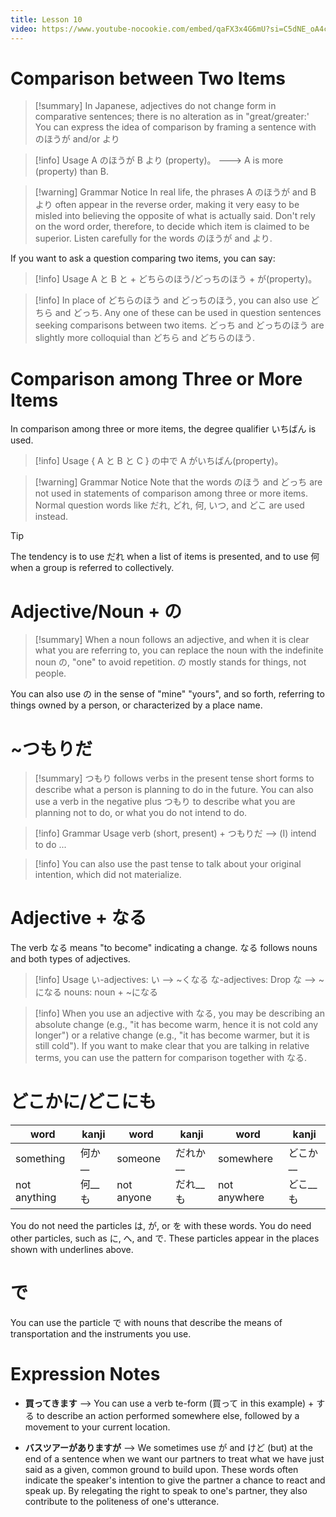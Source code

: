 ```yaml
---
title: Lesson 10
video: https://www.youtube-nocookie.com/embed/qaFX3x4G6mU?si=C5dNE_oA4cBWg_IZ
---
```


# Comparison between Two Items

> [!summary]
> In Japanese, adjectives do not change form in comparative sentences; there is no alteration as in "great/greater:' You can express the idea of comparison by framing a sentence with のほうが and/or より

> [!info] Usage
> A のほうが B より (property)。 ---> A is more (property) than B.

> [!warning] Grammar Notice
> In real life, the phrases A のほうが and B より often appear in the reverse order, making it very easy to be misled into believing the opposite of what is actually said. Don't rely on the word order, therefore, to decide which item is claimed to be superior. Listen carefully for the words のほうが and より.

If you want to ask a question comparing two items, you can say:

> [!info] Usage
> A と B と + どちらのほう/どっちのほう + が(property)。

> [!info]
> In place of どちらのほう and どっちのほう, you can also use どちら and どっち. Any one of these can be used in question sentences seeking comparisons between two items. どっち and どっちのほう are slightly more colloquial than どちら and どちらのほう.

# Comparison among Three or More Items

In comparison among three or more items, the degree qualifier いちばん is used.

> [!info] Usage
> { A と B と C } の中で A がいちばん(property)。

> [!warning] Grammar Notice
> Note that the words のほう and どっち are not used in statements of comparison among three or more items. Normal question words like だれ, どれ, 何, いつ, and どこ are used instead.

> [!tip]
> The tendency is to use だれ when a list of items is presented, and to use 何 when a group is referred to collectively.

# Adjective/Noun + の

> [!summary]
> When a noun follows an adjective, and when it is clear what you are referring to, you can replace the noun with the indefinite noun の, "one" to avoid repetition. の mostly stands for things, not people.

You can also use の in the sense of "mine" "yours", and so forth, referring to things owned by a person, or characterized by a place name.

# ~つもりだ

> [!summary]
> つもり follows verbs in the present tense short forms to describe what a person is planning to do in the future. You can also use a verb in the negative plus つもり to describe what you are planning not to do, or what you do not intend to do.

> [!info] Grammar Usage
> verb (short, present) + つもりだ --> (I) intend to do ...

> [!info]
> You can also use the past tense to talk about your original intention, which did not materialize.

# Adjective + なる

The verb なる means "to become" indicating a change. なる follows nouns and both types of adjectives.

> [!info] Usage
> い-adjectives: い --> ~くなる
> な-adjectives: Drop な --> ~になる
> nouns: noun + ~になる

> [!info]
> When you use an adjective with なる, you may be describing an absolute change (e.g., "it has become warm, hence it is not cold any longer") or a relative change (e.g., "it has become warmer, but it is still cold"). If you want to make clear that you are talking in relative terms, you can use the pattern for comparison together with なる.

# どこかに/どこにも

| word         | kanji    | word       | kanji      | word         | kanji      |
| ------------ | -------- | ---------- | ---------- | ------------ | ---------- |
| something    | 何か\_\_ | someone    | だれか\_\_ | somewhere    | どこか\_\_ |
| not anything | 何\_\_も | not anyone | だれ\_\_も | not anywhere | どこ\_\_も |

You do not need the particles は, が, or を with these words. You do need other particles, such as に, へ, and で. These particles appear in the places shown with underlines above.

# で

You can use the particle で with nouns that describe the means of transportation and the instruments you use.

# Expression Notes

- **買ってきます** --> You can use a verb te-form (買って in this example) + する to describe an action performed somewhere else, followed by a movement to your current location.

- **バスツアーがありますが** --> We sometimes use が and けど (but) at the end of a sentence when we want our partners to treat what we have just said as a given, common ground to build upon. These words often indicate the speaker's intention to give the partner a chance to react and speak up. By relegating the right to speak to one's partner, they also contribute to the politeness of one's utterance.
